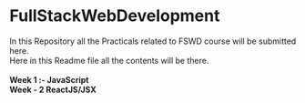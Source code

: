 # FullStackWebDevelopment
In this Repository all the Practicals related to FSWD course will be submitted here.
<br>Here in this Readme file all the contents will be there.<br><br>
<b>Week 1 :- JavaScript</b><br>
<b>Week - 2 ReactJS/JSX</b>
